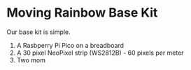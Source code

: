 # Moving Rainbow Base Kit

Our base kit is simple.

1. A Rasbperry Pi Pico on a breadboard
2. A 30 pixel NeoPixel strip (WS2812B) - 60 pixels per meter
3. Two mom